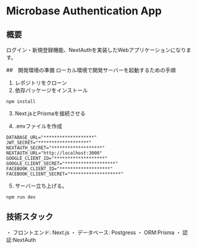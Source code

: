 # Microbase Authentication App

## 概要
ログイン・新規登録機能、NextAuthを実装したWebアプリケーションになります。

##　開発環境の準備
ローカル環境で開発サーバーを起動するための手順
1. レポジトリをクローン
2. 依存パッケージをインストール
```
npm install

```
3. Next.jsとPrismaを接続させる

4. .envファイルを作成
```
DATABASE_URL="*******************"
JWT_SECRET="*******************"
NEXTAUTH_SECRET="*******************"
NEXTAUTH_URL="http://localhost:3000"
GOOGLE_CLIENT_ID="*******************"
GOOGLE_CLIENT_SECRET="*******************"
FACEBOOK_CLIENT_ID="*******************"
FACEBOOK_CLIENT_SECRET="*******************"
```
5. サーバー立ち上げる。
```
npm run dev
```

## 技術スタック
・ フロントエンド: Next.js
・ データベース: Postgress
・ ORM:Prisma
・ 認証:NextAuth
